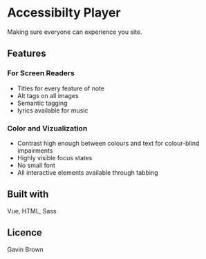 # Accessibilty Player
Making sure everyone can experience you site.

## Features

### For Screen Readers
  <ul>
    <li>Titles for every feature of note</li>
    <li>Alt tags on all images</li>
    <li>Semantic tagging</li>
    <li>lyrics available for music</li>
  </ul>

### Color and Vizualization
  <ul>
    <li>Contrast high enough between colours and text for colour-blind impairments</li>
    <li>Highly visible focus states</li>
    <li>No small font</li>
    <li>All interactive elements available through tabbing</li>
</ul>

## Built with
Vue, HTML, Sass

## Licence
Gavin Brown
